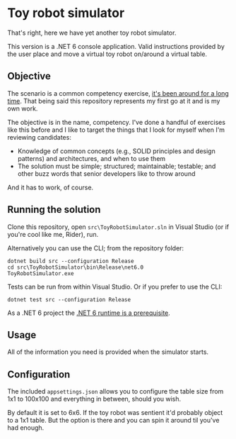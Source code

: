 # Toy robot simulator

That's right, here we have yet another toy robot simulator.

This version is a .NET 6 console application. Valid instructions provided by the user place and move a virtual toy robot
on/around a virtual table.

## Objective

The scenario is a common competency
exercise, [it's been around for a long time](https://joneaves.wordpress.com/2014/07/21/toy-robot-coding-test/). That
being said this repository represents my first go at it and is my own work.

The objective is in the name, competency. I've done a handful of exercises like this before and I like to target the
things that I look for myself when I'm reviewing candidates:

- Knowledge of common concepts (e.g., SOLID principles and design patterns) and architectures, and when to use them
- The solution must be simple; structured; maintainable; testable; and other buzz words that senior developers like to
  throw around

And it has to work, of course.

## Running the solution

Clone this repository, open `src\ToyRobotSimulator.sln` in Visual Studio (or if you're cool like me, Rider), run.

Alternatively you can use the CLI; from the repository folder:

```text
dotnet build src --configuration Release
cd src\ToyRobotSimulator\bin\Release\net6.0
ToyRobotSimulator.exe
```

Tests can be run from within Visual Studio. Or if you prefer to use the CLI:

```text
dotnet test src --configuration Release
```

As a .NET 6 project the [.NET 6 runtime is a prerequisite](https://dotnet.microsoft.com/en-us/download/dotnet/6.0).

## Usage

All of the information you need is provided when the simulator starts.

## Configuration

The included `appsettings.json` allows you to configure the table size from 1x1 to 100x100 and everything in between,
should you wish.

By default it is set to 6x6. If the toy robot was sentient it'd probably object to a 1x1 table. But the option is there
and you can spin it around til you've had enough.
